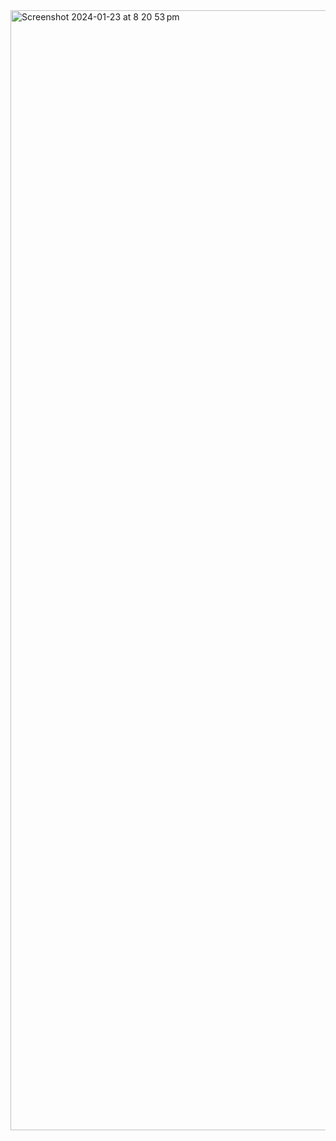 
<img width="1792" alt="Screenshot 2024-01-23 at 8 20 53 pm" src="https://github.com/pedrodel26/Decolar-viagens/assets/46715725/39c1c024-0f92-40a0-92bc-1812146336d2">
